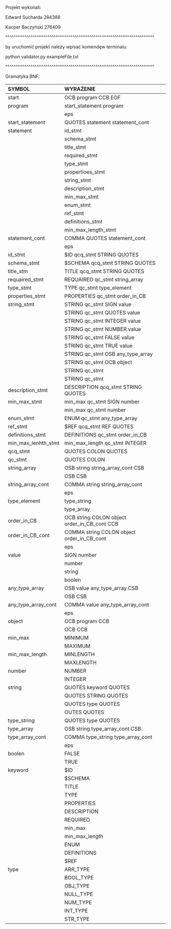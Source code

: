 Projekt wykonali:

Edward Sucharda 284388

Kacper Baczyński 276409

^^^^^^^^^^^^^^^^^^^^^^^^^^^^^^^^^^^^^^^^^^^^^^^^^^^^^^^^^^^^^^^^^^^^^^^

by uruchomić projekt należy wpisać komendęw terminalu:


python validator.py exampleFile.txt



^^^^^^^^^^^^^^^^^^^^^^^^^^^^^^^^^^^^^^^^^^^^^^^^^^^^^^^^^^^^^^^^^^^^^^^

Gramatyka BNF:






SYMBOL | WYRAŻENIE
:-|:-
start |	OCB program CCB EOF
program	| start_statement program
| | eps
start_statement | QUOTES statement statement_cont
statement | id_stmt
| | schema_stmt
| | title_stmt
| | required_stmt
| | type_stmt
| | propertioes_stmt
| | string_stmt
| | description_stmt
| | min_max_stmt
| | enum_stmt
| | ref_stmt
| | definitions_stmt
| | min_max_length_stmt
statement_cont | COMMA QUOTES statement_cont
| | eps
id_stmt	| $ID qcq_stmt STRING QUOTES
schema_stmt | $SCHEMA qcq_stmt STRING QUOTES
title_stm |TITLE qcq_stmt STRING QUOTES
requaired_stmt |REQUAIRED qc_stmt string_array
type_stmt | TYPE qc_stmt type_element
properties_stmt	| PROPERTIES qc_stmt order_in_CB
string_stmt | STRING qc_stmt SIGN value
| | STRING qc_stmt QUOTES value
| | STRING qc_stmt INTEGER value
| | STRING qc_stmt NUMBER value
| | STRING qc_stmt FALSE value
| | STRING qc_stmt TRUE value
| | STRING qc_stmt OSB any_type_array
| | STRING qc_stmt OCB object
| | STRING qc_stmt
| | STRING qc_stmt
description_stmt | DESCRIPTION qcq_stmt STRING QUOTES
min_max_stmt | min_max qc_stmt SIGN number
| | min_max qc_stmt number
enum_stmt | ENUM qc_stmt any_type_array
ref_stmt | $REF qcq_stmt REF QUOTES
definitions_stmt | DEFINITIONS qc_stmt order_in_CB
min_max_lenhth_stmt | min_max_length qc_stmt INTEGER
qcq_stmt | QUOTES COLON QUOTES
qc_stmt | QUOTES COLON
string_array | OSB string string_array_cont CSB
| | OSB CSB			
string_array_cont | COMMA string string_array_cont
| | eps
type_element | type_string
| | type_array
order_in_CB | OCB string COLON object order_in_CB_cont CCB
order_in_CB_cont | COMMA string COLON object order_in_CB_cont
| | eps
value | SIGN number
| | number
| | string
| | boolen
any_type_array | OSB value any_type_array CSB
| | OSB CSB
any_type_array_cont | COMMA value any_type_array_cont
| | eps
object | OCB program CCB
| | OCB CCB
min_max	| MINIMUM
| | MAXIMUM
min_max_length | MINLENGTH
| | MAXLENGTH
number | NUMBER
| | INTEGER
string | QUOTES keyword QUOTES
| | QUOTES STRING QUOTES
| | QUOTES type QUOTES
| | OUTES QUOTES
type_string| QUOTES type QUOTES
type_array | OSB string type_array_cont CSB
type_array_cont | COMMA type_string type_array_cont
| | eps
boolen	| FALSE
| | TRUE
keyword | $ID
| | $SCHEMA
| | TITLE
| | TYPE
| | PROPERTIES
| | DESCRIPTION
| | REQUIRED
| | min_max
| | min_max_length
| | ENUM
| | DEFINITIONS
| | $REF
type | ARR_TYPE
| | BOOL_TYPE
| | OBJ_TYPE
| | NULL_TYPE
| | NUM_TYPE
| | INT_TYPE
| | STR_TYPE































